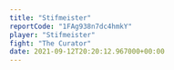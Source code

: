 ```yaml
---
title: "Stifmeister"
reportCode: "1FAg938n7dc4hmkY"
player: "Stifmeister"
fight: "The Curator"
date: 2021-09-12T20:20:12.967000+00:00
---
```

